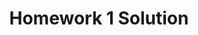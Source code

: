 ---
link: homework1_solution.pdf
title: Homework 1 Solution
year: 2017
categories: designopt_assignment
---